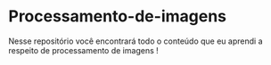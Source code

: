 # Processamento-de-imagens
Nesse repositório você encontrará todo o conteúdo que eu aprendi a respeito de processamento de imagens !
